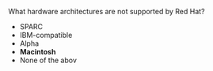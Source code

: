 What hardware architectures are not supported by Red Hat?
*	SPARC
*	IBM-compatible
*	Alpha
* **Macintosh**
*	None of the abov
